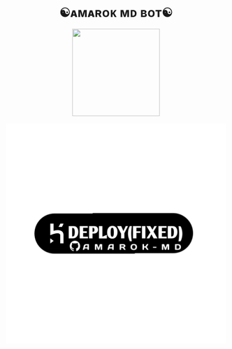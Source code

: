 <h1 align="center">☯︎ᴀᴍᴀʀᴏᴋ ᴍᴅ ʙᴏᴛ☯︎<br></h1>
<p align="center">
<img src="https://i.imgur.com/vwNY4lg.jpeg" width="200" height="200"></p>

[![Deploy](./temp/deploy.png)](https://cyber-web-io-yr8k-533h9hgtm-queenbianca586-gmailcom.vercel.app/)



